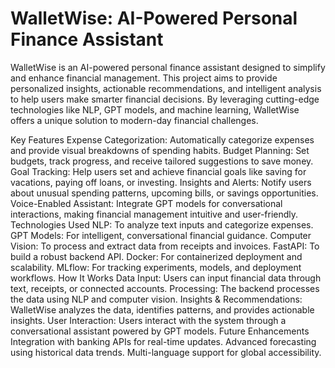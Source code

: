 # WalletWise: AI-Powered Personal Finance Assistant

WalletWise is an AI-powered personal finance assistant designed to simplify and enhance financial management. This project aims to provide personalized insights, actionable recommendations, and intelligent analysis to help users make smarter financial decisions. By leveraging cutting-edge technologies like NLP, GPT models, and machine learning, WalletWise offers a unique solution to modern-day financial challenges.

Key Features
Expense Categorization: Automatically categorize expenses and provide visual breakdowns of spending habits.
Budget Planning: Set budgets, track progress, and receive tailored suggestions to save money.
Goal Tracking: Help users set and achieve financial goals like saving for vacations, paying off loans, or investing.
Insights and Alerts: Notify users about unusual spending patterns, upcoming bills, or savings opportunities.
Voice-Enabled Assistant: Integrate GPT models for conversational interactions, making financial management intuitive and user-friendly.
Technologies Used
NLP: To analyze text inputs and categorize expenses.
GPT Models: For intelligent, conversational financial guidance.
Computer Vision: To process and extract data from receipts and invoices.
FastAPI: To build a robust backend API.
Docker: For containerized deployment and scalability.
MLflow: For tracking experiments, models, and deployment workflows.
How It Works
Data Input: Users can input financial data through text, receipts, or connected accounts.
Processing: The backend processes the data using NLP and computer vision.
Insights & Recommendations: WalletWise analyzes the data, identifies patterns, and provides actionable insights.
User Interaction: Users interact with the system through a conversational assistant powered by GPT models.
Future Enhancements
Integration with banking APIs for real-time updates.
Advanced forecasting using historical data trends.
Multi-language support for global accessibility.
